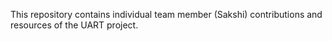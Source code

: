 This repository contains individual team member (Sakshi) contributions and resources of the UART project.
